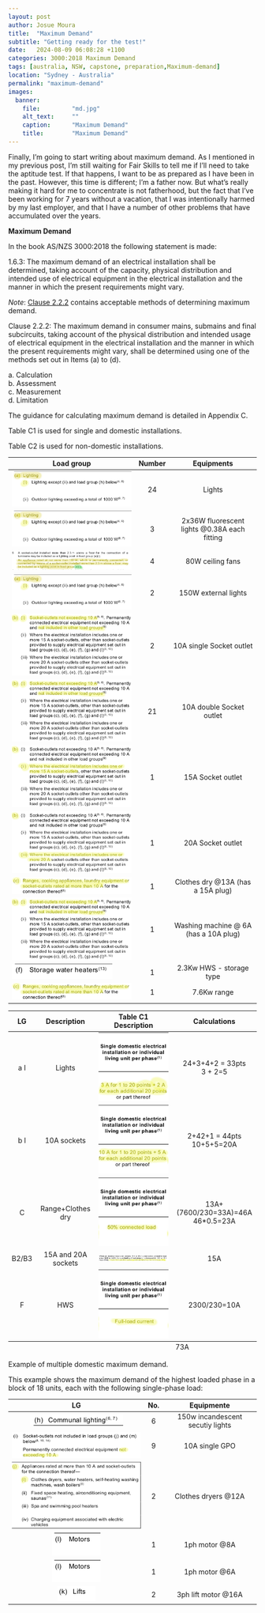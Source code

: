 ```yaml
---
layout: post
author: Josue Moura
title:  "Maximum Demand"
subtitle: "Getting ready for the test!"
date:   2024-08-09 06:08:28 +1100
categories: 3000:2018 Maximum Demand
tags: [australia, NSW, capstone, preparation,Maximum-demand]
location: "Sydney - Australia"
permalink: "maximum-demand"
images:
  banner:
    file:         "md.jpg"
    alt_text:     ""
    caption:      "Maximum Demand"
    title:        "Maximum Demand"
---
```


<style>
  .ct {
    text-align: center;
    vertical-align: middle;
  }
</style>

Finally, I’m going to start writing about maximum demand. As I mentioned in my previous post, I’m still waiting for Fair Skills to tell me if I’ll need to take the aptitude test. If that happens, I want to be as prepared as I have been in the past. However, this time is different; I’m a father now. But what’s really making it hard for me to concentrate is not fatherhood, but the fact that I’ve been working for 7 years without a vacation, that I was intentionally harmed by my last employer, and that I have a number of other problems that have accumulated over the years.

**Maximum Demand**

In the book AS/NZS 3000:2018 the following statement is made:


1.6.3: The maximum demand of an electrical installation shall be determined, taking account of the capacity, physical distribution and intended use of electrical equipment in the electrical installation and the manner in which the present requirements might vary.

<i>Note</i>: <u>Clause 2.2.2</u> contains acceptable methods of determining maximum demand.

Clause 2.2.2: The maximum demand in consumer mains, submains and final subcircuits, taking account of the physical distribution and intended usage of electrical equipment in the electrical installation and the manner in which the present requirements might vary, shall be determined using one of the methods set out in Items (a) to (d). 

a. Calculation  
b. Assessment  
c. Measurement  
d. Limitation  

The guidance for calculating maximum demand is detailed in Appendix C.

Table C1 is used for single and domestic installations.

Table C2 is used for non-domestic installations.


<div class="table-wrapper">
  <table class="alt">
    <thead>
      <tr>
        <th>Load group</th>
        <th>Number</th>
        <th>Equipments</th>
      </tr>
    </thead>
    <tbody>
      <tr>
        <td><span class="image fit"><img src= "assets/images/capstone/md/loadgroup_light.png" alt="" /></span>
        </td>
        <td class="ct">24</td>
        <td class="ct">Lights</td>
      </tr>
      <tr>
        <td><span class="image fit"><img src= "assets/images/capstone/md/loadgroup_light.png" alt="" /></span></td>
        <td class="ct">3</td>
        <td class="ct">2x36W fluorescent lights @0.38A each fitting</td>
      </tr>
      <tr>
        <td><span class="image fit"><img src= "assets/images/capstone/md/loadgroup_light_fan.png" alt="" />
        </span></td>
        <td class="ct">4</td>
        <td class="ct">80W ceiling fans</td>
      </tr>
      <tr>
        <td><span class="image fit"><img src= "assets/images/capstone/md/loadgroup_light.png" alt="" /></span>
        </td>
        <td class="ct">2</td>
        <td class="ct">150W external lights</td>
      </tr>
      <tr>
        <td><span class="image fit"><img src= "assets/images/capstone/md/socketoutlet.png" alt="" /></span></td>
        <td class="ct">2</td>
        <td class="ct">10A single Socket outlet</td>
      </tr>
      <tr>
        <td><span class="image fit"><img src= "assets/images/capstone/md/socketoutlet.png" alt="" /></span></td>
        <td class="ct">21</td>
        <td class="ct">10A double Socket outlet</td>
      </tr>
      <tr>
        <td><span class="image fit"><img src= "assets/images/capstone/md/socketoutlet2.png" alt="" /></span></td>
        <td class="ct">1</td>
        <td class="ct">15A Socket outlet</td>
      </tr>
      <tr>
        <td><span class="image fit"><img src= "assets/images/capstone/md/socketoutlet3.png" alt="" /></span></td>
        <td class="ct">1</td>
        <td class="ct">20A Socket outlet</td>
      </tr>
      <tr>
        <td><span class="image fit"><img src= "assets/images/capstone/md/appliancemorethan10a.png" alt="" /></span></td>
        <td class="ct">1</td>
        <td class="ct">Clothes dry @13A (has a 15A plug)</td>
      </tr>
      <tr>
        <td><span class="image fit"><img src= "assets/images/capstone/md/socketoutlet.png" alt="" /></span></td>
        <td class="ct">1</td>
        <td class="ct">Washing machine @ 6A (has a 10A plug)</td>
      </tr>
      <tr>
            <td><span class="image fit"><img src= "assets/images/capstone/md/SWH.png" alt="" /></span></td>
            <td class="ct">1</td>
            <td class="ct">2.3Kw HWS - storage type</td>
      </tr>
      <tr>
        <td><span class="image fit"><img src= "assets/images/capstone/md/appliancemorethan10a.png" alt="" /></span></td>
            <td class="ct">1</td>
            <td class="ct">7.6Kw range</td>
      </tr>
    </tbody>
  </table>
</div>

<div class="table-wrapper">
  <table class="alt">
    <thead>
      <tr>
        <th>LG</th>
        <th>Description</th>
        <th>Table C1 Description</th>
        <th>Calculations</th>
      </tr>
    </thead>
    <tbody>
        <tr>
          <td class="ct">a I</td>
          <td class="ct">Lights</td>
          <td><span class="image fit"><img src= "assets/images/capstone/md/LGdescription01.png" alt="" /></span></td>
          <td class="ct">24+3+4+2 = 33pts<br />3 + 2=5 </td>
        </tr>
        <tr>
          <td class="ct">b I</td>
          <td class="ct">10A sockets</td>
          <td><span class="image fit"><img src= "assets/images/capstone/md/LGdescription02.png" alt="" /></span></td>
          <td class="ct">2+42+1 = 44pts <br />10+5+5=20A</td>
        </tr>
        <tr>
          <td class="ct">C</td>
          <td class="ct">Range+Clothes dry</td>
          <td><span class="image fit"><img src= "assets/images/capstone/md/LGdescription03.png" alt="" /></span></td>
          <td class="ct">13A+(7600/230=33A)=46A <br />46*0.5=23A </td>
        </tr>
        <tr>
          <td class="ct">B2/B3</td>
          <td class="ct">15A and 20A sockets</td>
          <td><span class="image fit"><img src= "assets/images/capstone/md/LGdescription04.png" alt="" /></span></td>
          <td class="ct">15A</td>
        </tr>
        <tr>
          <td class="ct">F</td>
          <td class="ct">HWS</td>
          <td><span class="image fit"><img src= "assets/images/capstone/md/LGdescription05.png" alt="" /></span></td>
          <td class="ct">2300/230=10A</td>
        </tr>
        <tfoot>
          <tr>
            <td colspan="3"></td>
            <td>73A</td>
          </tr>
        </tfoot>
      </tbody>
  </table>
</div>

Example of multiple domestic maximum demand.

This example shows the maximum demand of the highest loaded phase in a block of 18 units, each with the following single-phase load:

<div class="table-wrapper">
  <table class="alt">
    <thead>
      <tr>
        <th>LG</th>
        <th>No.</th>
        <th>Equipmente</th>
      </tr>
    </thead>
    <tbody>
        <tr>
          <td class="ct"><span class="image fit"><img src= "assets/images/capstone/md/LGdescription06.png" alt="" /></span></td>
          <td class="ct">6</td>
          <td class="ct">150w incandescent secutiy lights</td>
        </tr>
        <tr>
          <td class="ct"><span class="image fit"><img src= "assets/images/capstone/md/LGdescription07.png" alt="" /></td>
          <td class="ct">9</td>
          <td class="ct">10A single GPO</td>
        </tr>
        <tr>
          <td class="ct"><span class="image fit"><img src= "assets/images/capstone/md/LGdescription08.png" alt="" /></span></td>
          <td class="ct">2</td>
          <td class="ct">Clothes dryers @12A</td>
        </tr>
        <tr>
          <td class="ct"><span class="image"><img src= "assets/images/capstone/md/LGdescription09.png" alt="" /></span></td>
          <td class="ct">1</td>
          <td class="ct">1ph motor @8A</td>
        </tr>
        <tr>
          <td class="ct"><span class="image"><img src= "assets/images/capstone/md/LGdescription09.png" alt="" /></span></td>
          <td class="ct">1</td>
          <td class="ct">1ph motor @6A</td>
        </tr>
        <tr>
          <td class="ct"><span class="image"><img src= "assets/images/capstone/md/LGdescription10.png" alt="" /></span></td>
          <td class="ct">2</td>
          <td class="ct">3ph lift motor @16A</td>
        </tr>
    </tbody>
  </table>
</div>